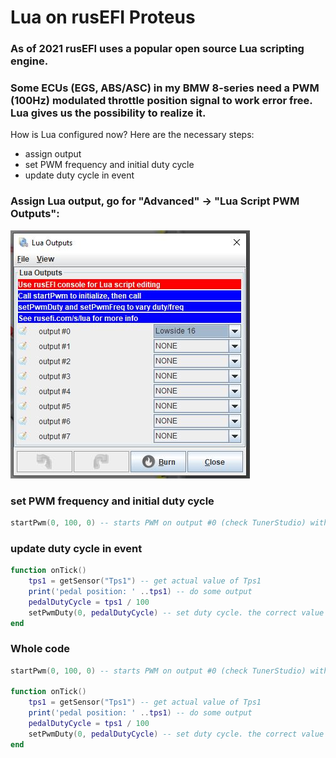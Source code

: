 # Lua on rusEFI Proteus

### As of 2021 rusEFI uses a popular open source Lua scripting engine.
### Some ECUs (EGS, ABS/ASC) in my BMW 8-series need a PWM (100Hz) modulated throttle position signal to work error free. Lua gives us the possibility to realize it.

How is Lua configured now? Here are the necessary steps:
- assign output
- set PWM frequency and initial duty cycle
- update duty cycle in event

### Assign Lua output, go for "Advanced" -> "Lua Script PWM Outputs":

<img src="pictures/lua_outputs.jpg" title="lua outputs">

### set PWM frequency and initial duty cycle

```Lua
startPwm(0, 100, 0) -- starts PWM on output #0 (check TunerStudio) with 100Hz and initial duty cycle o 0%
```

### update duty cycle in event

```Lua
function onTick()
    tps1 = getSensor("Tps1") -- get actual value of Tps1
    print('pedal position: ' ..tps1) -- do some output
    pedalDutyCycle = tps1 / 100
    setPwmDuty(0, pedalDutyCycle) -- set duty cycle. the correct value is between 0 (= 0%) and 1 (100%)
end
```

### Whole code
```Lua
startPwm(0, 100, 0) -- starts PWM on output #0 (check TunerStudio) with 100Hz and initial duty cycle o 0%

function onTick()
    tps1 = getSensor("Tps1") -- get actual value of Tps1
    print('pedal position: ' ..tps1) -- do some output
    pedalDutyCycle = tps1 / 100
    setPwmDuty(0, pedalDutyCycle) -- set duty cycle. the correct value is between 0 (= 0%) and 1 (100%)
end
```